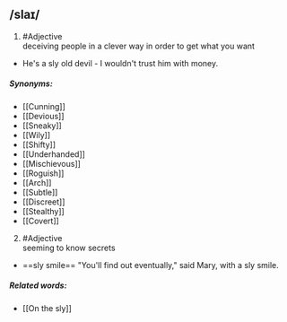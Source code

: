 ## /slaɪ/  
1. #Adjective  
deceiving people in a clever way in order to get what you want

- He's a sly old devil - I wouldn't trust him with money.

##### Synonyms:
- [[Cunning]]
- [[Devious]]
- [[Sneaky]]
- [[Wily]]
- [[Shifty]]
- [[Underhanded]]
- [[Mischievous]]
- [[Roguish]]
- [[Arch]]
- [[Subtle]]
- [[Discreet]]
- [[Stealthy]]
- [[Covert]]

2. #Adjective  
seeming to know secrets

- ==sly smile==
"You'll find out eventually," said Mary, with a sly smile.

##### Related words:
- [[On the sly]]